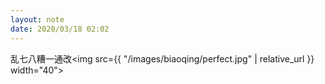 ```yaml
---
layout: note
date: 2020/03/18 02:02
---
```

乱七八糟一通改<img src={{ "/images/biaoqing/perfect.jpg" | relative_url }} width="40">

